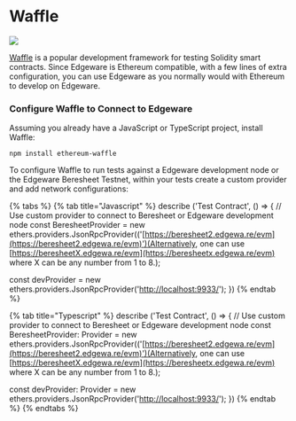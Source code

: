 # Waffle

![](/img/wafflelogo.png)

[Waffle](https://www.getwaffle.io) is a popular development framework for testing Solidity smart contracts. Since Edgeware is Ethereum compatible, with a few lines of extra configuration, you can use Edgeware as you normally would with Ethereum to develop on Edgeware.

### Configure Waffle to Connect to Edgeware

Assuming you already have a JavaScript or TypeScript project, install Waffle:

```
npm install ethereum-waffle
```

To configure Waffle to run tests against a Edgeware development node or the Edgeware Beresheet Testnet, within your tests create a custom provider and add network configurations:

{% tabs %}
{% tab title="Javascript" %}
describe ('Test Contract', () => { // Use custom provider to connect to Beresheet or Edgeware development node const BeresheetProvider = new ethers.providers.JsonRpcProvider(('[https://beresheet2.edgewa.re/evm](https://beresheet2.edgewa.re/evm)')(Alternatively, one can use [https://beresheetX.edgewa.re/evm](https://beresheetx.edgewa.re/evm) where X can be any number from 1 to 8.);

const devProvider = new ethers.providers.JsonRpcProvider('[http://localhost:9933/](http://localhost:9933)'); })
{% endtab %}

{% tab title="Typescript" %}
describe ('Test Contract', () => { // Use custom provider to connect to Beresheet or Edgeware development node const BeresheetProvider: Provider = new ethers.providers.JsonRpcProvider(('[https://beresheet2.edgewa.re/evm](https://beresheet2.edgewa.re/evm)')(Alternatively, one can use [https://beresheetX.edgewa.re/evm](https://beresheetx.edgewa.re/evm) where X can be any number from 1 to 8.);

const devProvider: Provider = new ethers.providers.JsonRpcProvider('[http://localhost:9933/](http://localhost:9933)'); })
{% endtab %}
{% endtabs %}
